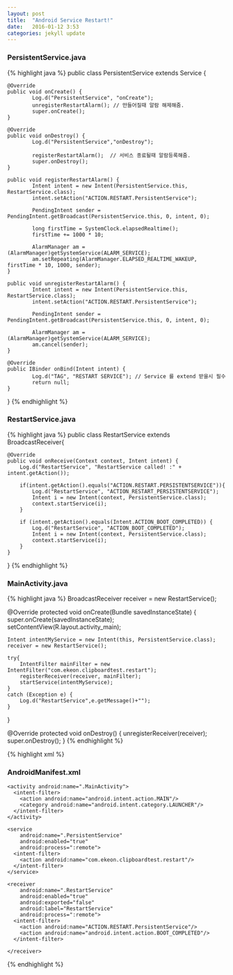 ```yaml
---
layout: post
title:  "Android Service Restart!"
date:   2016-01-12 3:53
categories: jekyll update
---
```


### PersistentService.java

{% highlight java %}
public class PersistentService extends Service {

    @Override
    public void onCreate() {
            Log.d("PersistentService", "onCreate");
            unregisterRestartAlarm(); // 만들어질때 알람 해제해줌.
            super.onCreate();
    }

    @Override
    public void onDestroy() {
            Log.d("PersistentService","onDestroy");

            registerRestartAlarm();  // 서비스 종료될때 알람등록해줌.
            super.onDestroy();
    }

    public void registerRestartAlarm() {
            Intent intent = new Intent(PersistentService.this, RestartService.class);
            intent.setAction("ACTION.RESTART.PersistentService");

            PendingIntent sender = PendingIntent.getBroadcast(PersistentService.this, 0, intent, 0);

            long firstTime = SystemClock.elapsedRealtime();
            firstTime += 1000 * 10;

            AlarmManager am = (AlarmManager)getSystemService(ALARM_SERVICE);
            am.setRepeating(AlarmManager.ELAPSED_REALTIME_WAKEUP, firstTime * 10, 1000, sender);
    }

    public void unregisterRestartAlarm() {
            Intent intent = new Intent(PersistentService.this, RestartService.class);
            intent.setAction("ACTION.RESTART.PersistentService");

            PendingIntent sender = PendingIntent.getBroadcast(PersistentService.this, 0, intent, 0);

            AlarmManager am = (AlarmManager)getSystemService(ALARM_SERVICE);
            am.cancel(sender);
    }

    @Override
    public IBinder onBind(Intent intent) {
            Log.d("TAG", "RESTART SERVICE"); // Service 를 extend 받을시 필수
            return null;
    }
}
{% endhighlight %}

### RestartService.java

{% highlight java %}
public class RestartService extends BroadcastReceiver{

    @Override
    public void onReceive(Context context, Intent intent) {
        Log.d("RestartService", "RestartService called! :" + intent.getAction());

        if(intent.getAction().equals("ACTION.RESTART.PERSISTENTSERVICE")){
            Log.d("RestartService", "ACTION_RESTART_PERSISTENTSERVICE");
            Intent i = new Intent(context, PersistentService.class);
            context.startService(i);
        }

        if (intent.getAction().equals(Intent.ACTION_BOOT_COMPLETED)) {
            Log.d("RestartService", "ACTION_BOOT_COMPLETED");
            Intent i = new Intent(context, PersistentService.class);
            context.startService(i);
        }
    }
}
{% endhighlight %}

###  MainActivity.java

{% highlight java %}
BroadcastReceiver receiver = new RestartService();

@Override
protected void onCreate(Bundle savedInstanceState) {
    super.onCreate(savedInstanceState);
    setContentView(R.layout.activity_main);

    Intent intentMyService = new Intent(this, PersistentService.class);
    receiver = new RestartService();

    try{
        IntentFilter mainFilter = new IntentFilter("com.ekeon.clipboardtest.restart");
        registerReceiver(receiver, mainFilter);
        startService(intentMyService);
    }
    catch (Exception e) {
        Log.d("RestartService",e.getMessage()+"");
    }
}

@Override
protected void onDestroy() {
    unregisterReceiver(receiver);
    super.onDestroy();
}
{% endhighlight %}

{% highlight xml %}
### AndroidManifest.xml

<?xml version="1.0" encoding="utf-8"?>
<manifest
    package="com.ekeon.clipboardtest"
    xmlns:android="http://schemas.android.com/apk/res/android">

  <uses-permission android:name="android.permission.RECEIVE_BOOT_COMPLETED"/>

  <application
      android:allowBackup="true"
      android:icon="@mipmap/ic_launcher"
      android:label="@string/app_name"
      android:supportsRtl="true"
      android:theme="@style/AppTheme">

    <activity android:name=".MainActivity">
      <intent-filter>
        <action android:name="android.intent.action.MAIN"/>
        <category android:name="android.intent.category.LAUNCHER"/>
      </intent-filter>
    </activity>

    <service
        android:name=".PersistentService"
        android:enabled="true"
        android:process=":remote">
      <intent-filter>
        <action android:name="com.ekeon.clipboardtest.restart"/>
      </intent-filter>
    </service>

    <receiver
        android:name=".RestartService"
        android:enabled="true"
        android:exported="false"
        android:label="RestartService"
        android:process=":remote">
      <intent-filter>
        <action android:name="ACTION.RESTART.PersistentService"/>
        <action android:name="android.intent.action.BOOT_COMPLETED"/>
      </intent-filter>

    </receiver>
  </application>

</manifest>
{% endhighlight %}
